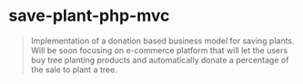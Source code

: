 # save-plant-php-mvc
>Implementation of a donation based business model for saving plants.
>Will be soon focusing on e-commerce platform that will let the users buy tree planting products and automatically donate a percentage of the sale to plant a tree.
